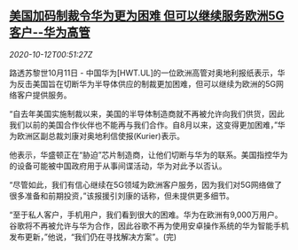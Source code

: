 <!--1602464120000-->
[美国加码制裁令华为更为困难 但可以继续服务欧洲5G客户--华为高管](https://cn.reuters.com/article/huawei-executive-1011-sun-idCNKBS26X01Y)
------

<div><i>2020-10-12T00:51:27Z</i></div><p>路透苏黎世10月11日 - 中国华为[HWT.UL]的一位欧洲高管对奥地利报纸表示，华为反击美国旨在切断华为半导体供应的制裁更加困难，但可以继续为欧洲的5G网络客户提供服务。</p><p>“自去年美国实施制裁以来，美国的半导体制造商就不再被允许向我们供货，因此我们以前的美国合作伙伴也不能再与我们合作。自8月以来，这变得更加困难，”华为欧洲区副总裁刘康对奥地利信使报(Kurier)表示。</p><p>他表示，华盛顿正在“胁迫”芯片制造商，让他们切断与华为的联系。美国指控华为的设备可能被中国政府用于从事间谍活动，华为对此予以否认。</p><p>“尽管如此，我们有信心继续在5G领域为欧洲客户服务，因为我们对5G网络做了很多准备和前期投资，”该报援引刘康的话称，但未提供更多细节。</p><p>“至于私人客户，手机用户，我们看到很大的困难。华为在欧洲有9,000万用户。谷歌将不再被允许与华为合作，因此谷歌不再为使用安卓操作系统的华为智能手机发布更新，”他说，“我们仍在寻找解决方案”。(完)</p>
